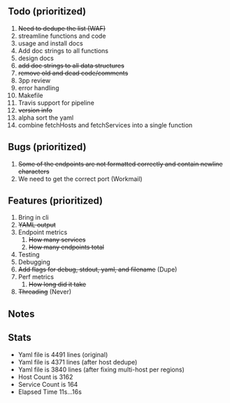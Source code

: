 ## Todo (prioritized)
1. ~~Need to dedupe the list (WAF)~~
1. streamline functions and code
1. usage and install docs
1. Add doc strings to all functions
1. design docs
1. ~~add doc strings to all data structures~~
1. ~~remove old and dead code/comments~~
1. 3pp review
1. error handling
1. Makefile
1. Travis support for pipeline
1. ~~version info~~
1. alpha sort the yaml
1. combine fetchHosts and fetchServices into a single function

## Bugs (prioritized)
1. ~~Some of the endpoints are not formatted correctly and contain newline characters~~
1. We need to get the correct port (Workmail)

## Features (prioritized)
1. Bring in cli
1. ~~YAML output~~
1. Endpoint metrics
    1. ~~How many services~~
    1. ~~How many endpoints total~~
1. Testing
1. Debugging
1. ~~Add flags for debug, stdout, yaml, and filename~~ (Dupe)
1. Perf metrics
    1. ~~How long did it take~~
1. ~~Threading~~ (Never)

## Notes

## Stats

- Yaml file is 4491 lines (original)
- Yaml file is 4371 lines (after host dedupe)
- Yaml file is 3840 lines (after fixing multi-host per regions)
- Host Count is 3162
- Service Count is 164
- Elapsed Time 11s...16s
